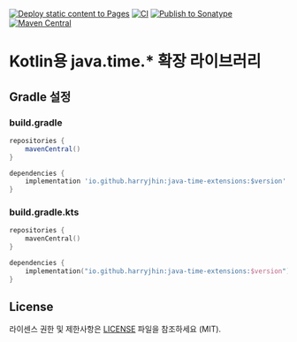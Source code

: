 [![Deploy static content to Pages](https://github.com/HarryJhin/java-time-extensions/actions/workflows/static.yml/badge.svg)](https://github.com/HarryJhin/java-time-extensions/actions/workflows/static.yml)
[![CI](https://github.com/HarryJhin/java-time-extensions/actions/workflows/ci.yml/badge.svg)](https://github.com/HarryJhin/java-time-extensions/actions/workflows/ci.yml)
[![Publish to Sonatype](https://github.com/HarryJhin/java-time-extensions/actions/workflows/publish.yml/badge.svg)](https://github.com/HarryJhin/java-time-extensions/actions/workflows/publish.yml)
[![Maven Central](https://img.shields.io/maven-central/v/io.github.harryjhin/java-time-extensions.svg?label=Maven%20Central)](https://central.sonatype.com/artifact/io.github.harryjhin/java-time-extensions)

# Kotlin용 java.time.* 확장 라이브러리

## Gradle 설정

### build.gradle

```groovy
repositories {
    mavenCentral()
}

dependencies {
    implementation 'io.github.harryjhin:java-time-extensions:$version'
}
```

### build.gradle.kts

```kotlin
repositories {
    mavenCentral()
}

dependencies {
    implementation("io.github.harryjhin:java-time-extensions:$version")
}
```

## License

라이센스 권한 및 제한사항은 [LICENSE](LICENSE) 파일을 참조하세요 (MIT).
